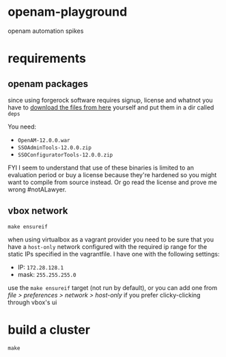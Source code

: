 # openam-playground

openam automation spikes

# requirements

## openam packages

since using forgerock software requires signup, license and whatnot you have to [download the files from here](https://backstage.forgerock.com/downloads/OpenAM/OpenAM%20Enterprise/12.0.0/OpenAM%2012#list) yourself and put them in a dir called `deps`

You need:
- `OpenAM-12.0.0.war`
- `SSOAdminTools-12.0.0.zip`
- `SSOConfiguratorTools-12.0.0.zip`

FYI I seem to understand that use of these binaries is limited to an evaluation period or buy a license because they're hardened so you might want to compile from source instead. Or go read the license and prove me wrong #notALawyer.

## vbox network

`make ensureif`

when using virtualbox as a vagrant provider you need to be sure that you have a `host-only` network configured with the required ip range for the static IPs specified in the vagrantfile. I have one with the following settings:
- IP: `172.28.128.1`
- mask: `255.255.255.0`

use the `make ensureif` target (not run by default), or you can add one from *file > preferences > network > host-only* if you prefer clicky-clicking through vbox's ui

# build a cluster

`make`
